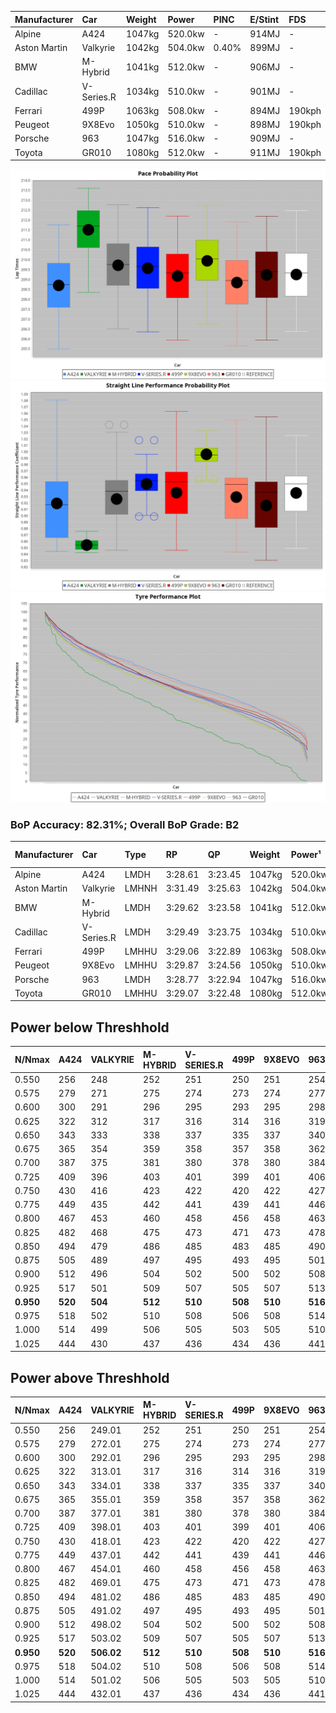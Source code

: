 | Manufacturer | Car        | Weight | Power   | PINC    | E/Stint | FDS     |
|:-|:-|:-|:-|:-|:-|:-|
| Alpine       | A424       | 1047kg | 520.0kw |    -    | 914MJ   |    -    |
| Aston Martin | Valkyrie   | 1042kg | 504.0kw | 0.40%   | 899MJ   |    -    |
| BMW          | M-Hybrid   | 1041kg | 512.0kw |    -    | 906MJ   |    -    |
| Cadillac     | V-Series.R | 1034kg | 510.0kw |    -    | 901MJ   |    -    |
| Ferrari      | 499P       | 1063kg | 508.0kw |    -    | 894MJ   | 190kph  |
| Peugeot      | 9X8Evo     | 1050kg | 510.0kw |    -    | 898MJ   | 190kph  |
| Porsche      | 963        | 1047kg | 516.0kw |    -    | 909MJ   |    -    |
| Toyota       | GR010      | 1080kg | 512.0kw |    -    | 911MJ   | 190kph  |

![PACECHART](./IMG/CUSTOM.png)
![STRAIGHTLINEPERFORMANCECHART](./IMG/CUSTOM_sp.png)
![TYREPERFORMANCECHART](./IMG/CUSTOM_tw.png)

### BoP Accuracy: 82.31%; Overall BoP Grade: B2
| Manufacturer | Car        | Type  | RP      | QP      | Weight | Power¹  | Threshhold | PINC    | Power²   | E/Stint | AVG Vmax  | FDS     | RDLC | L/Stint | BOP-Grade | Model Accuracy | Model Points | Match% | SimDiff |
|:-|:-|:-|:-|:-|:-|:-|:-|:-|:-|:-|:-|:-|:-|:-|:-|:-|:-|:-|:-|
| Alpine       | A424       | LMDH  | 3:28.61 | 3:23.45 | 1047kg | 520.0kw | 210.0kph   |    -    | 520.00kw |  914MJ  | 321.27kph |    -    | 1.03 | 12      | -B2       | 99.37%         | 2056         | 80.43% | -0.33   |
| Aston Martin | Valkyrie   | LMHNH | 3:31.49 | 3:25.63 | 1042kg | 504.0kw | 250.0kph   | 0.40%   | 506.00kw |  899MJ  | 308.36kph |    -    | 1.05 | 12      | +Ω1       | 100.00%        | 247          | 31.95% | #       |
| BMW          | M-Hybrid   | LMDH  | 3:29.62 | 3:23.58 | 1041kg | 512.0kw | 210.0kph   |    -    | 512.00kw |  906MJ  | 322.90kph |    -    | 1.03 | 12      | ~A1       | 99.20%         | 3081         | 98.24% | -0.02   |
| Cadillac     | V-Series.R | LMDH  | 3:29.49 | 3:23.75 | 1034kg | 510.0kw | 210.0kph   |    -    | 510.00kw |  901MJ  | 324.97kph |    -    | 1.04 | 12      | +A2       | 99.22%         | 5358         | 93.39% | +0.19   |
| Ferrari      | 499P       | LMHHU | 3:29.06 | 3:22.89 | 1063kg | 508.0kw | 210.0kph   |    -    | 508.00kw |  894MJ  | 322.14kph | 190kph  | 1.05 | 12      | -A2       | 99.93%         | 6954         | 91.24% | +0.52   |
| Peugeot      | 9X8Evo     | LMHHU | 3:29.87 | 3:24.56 | 1050kg | 510.0kw | 210.0kph   |    -    | 510.00kw |  898MJ  | 334.33kph | 190kph  | 1.00 | 12      | +B1       | 100.00%        | 1458         | 87.90% | +0.51   |
| Porsche      | 963        | LMDH  | 3:28.77 | 3:22.94 | 1047kg | 516.0kw | 210.0kph   |    -    | 516.00kw |  909MJ  | 322.60kph |    -    | 1.03 | 12      | -B2       | 99.87%         | 14199        | 84.13% | +0.61   |
| Toyota       | GR010      | LMHHU | 3:29.07 | 3:22.48 | 1080kg | 512.0kw | 210.0kph   |    -    | 512.00kw |  911MJ  | 318.05kph | 190kph  | 1.02 | 12      | -A2       | 99.92%         | 5012         | 91.21% | +0.49   |

## Power below Threshhold
| N/Nmax    | A424    | VALKYRIE | M-HYBRID | V-SERIES.R | 499P    | 9X8EVO  | 963     | GR010   |
|:-|:-|:-|:-|:-|:-|:-|:-|:-|
|  0.550    |  256    |  248     |  252     |  251       |  250    |  251    |  254    |  252    |
|  0.575    |  279    |  271     |  275     |  274       |  273    |  274    |  277    |  275    |
|  0.600    |  300    |  291     |  296     |  295       |  293    |  295    |  298    |  296    |
|  0.625    |  322    |  312     |  317     |  316       |  314    |  316    |  319    |  317    |
|  0.650    |  343    |  333     |  338     |  337       |  335    |  337    |  340    |  338    |
|  0.675    |  365    |  354     |  359     |  358       |  357    |  358    |  362    |  359    |
|  0.700    |  387    |  375     |  381     |  380       |  378    |  380    |  384    |  381    |
|  0.725    |  409    |  396     |  403     |  401       |  399    |  401    |  406    |  403    |
|  0.750    |  430    |  416     |  423     |  422       |  420    |  422    |  427    |  423    |
|  0.775    |  449    |  435     |  442     |  441       |  439    |  441    |  446    |  442    |
|  0.800    |  467    |  453     |  460     |  458       |  456    |  458    |  463    |  460    |
|  0.825    |  482    |  468     |  475     |  473       |  471    |  473    |  478    |  475    |
|  0.850    |  494    |  479     |  486     |  485       |  483    |  485    |  490    |  486    |
|  0.875    |  505    |  489     |  497     |  495       |  493    |  495    |  501    |  497    |
|  0.900    |  512    |  496     |  504     |  502       |  500    |  502    |  508    |  504    |
|  0.925    |  517    |  501     |  509     |  507       |  505    |  507    |  513    |  509    |
| **0.950** | **520** | **504**  | **512**  | **510**    | **508** | **510** | **516** | **512** |
|  0.975    |  518    |  502     |  510     |  508       |  506    |  508    |  514    |  510    |
|  1.000    |  514    |  499     |  506     |  505       |  503    |  505    |  510    |  506    |
|  1.025    |  444    |  430     |  437     |  436       |  434    |  436    |  441    |  437    |

## Power above Threshhold
| N/Nmax    | A424    | VALKYRIE   | M-HYBRID | V-SERIES.R | 499P    | 9X8EVO  | 963     | GR010   |
|:-|:-|:-|:-|:-|:-|:-|:-|:-|
|  0.550    |  256    |  249.01    |  252     |  251       |  250    |  251    |  254    |  252    |
|  0.575    |  279    |  272.01    |  275     |  274       |  273    |  274    |  277    |  275    |
|  0.600    |  300    |  292.01    |  296     |  295       |  293    |  295    |  298    |  296    |
|  0.625    |  322    |  313.01    |  317     |  316       |  314    |  316    |  319    |  317    |
|  0.650    |  343    |  334.01    |  338     |  337       |  335    |  337    |  340    |  338    |
|  0.675    |  365    |  355.01    |  359     |  358       |  357    |  358    |  362    |  359    |
|  0.700    |  387    |  377.01    |  381     |  380       |  378    |  380    |  384    |  381    |
|  0.725    |  409    |  398.01    |  403     |  401       |  399    |  401    |  406    |  403    |
|  0.750    |  430    |  418.01    |  423     |  422       |  420    |  422    |  427    |  423    |
|  0.775    |  449    |  437.01    |  442     |  441       |  439    |  441    |  446    |  442    |
|  0.800    |  467    |  454.01    |  460     |  458       |  456    |  458    |  463    |  460    |
|  0.825    |  482    |  469.01    |  475     |  473       |  471    |  473    |  478    |  475    |
|  0.850    |  494    |  481.02    |  486     |  485       |  483    |  485    |  490    |  486    |
|  0.875    |  505    |  491.02    |  497     |  495       |  493    |  495    |  501    |  497    |
|  0.900    |  512    |  498.02    |  504     |  502       |  500    |  502    |  508    |  504    |
|  0.925    |  517    |  503.02    |  509     |  507       |  505    |  507    |  513    |  509    |
| **0.950** | **520** | **506.02** | **512**  | **510**    | **508** | **510** | **516** | **512** |
|  0.975    |  518    |  504.02    |  510     |  508       |  506    |  508    |  514    |  510    |
|  1.000    |  514    |  501.02    |  506     |  505       |  503    |  505    |  510    |  506    |
|  1.025    |  444    |  432.01    |  437     |  436       |  434    |  436    |  441    |  437    |
